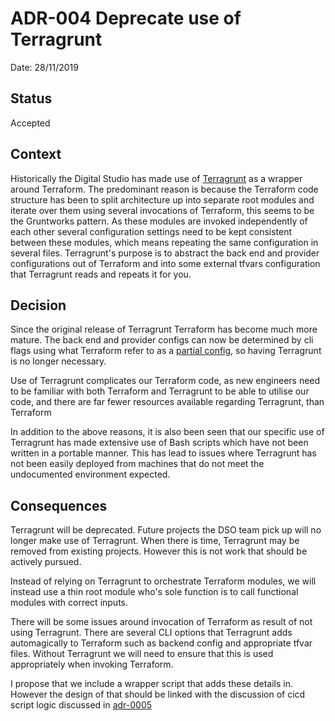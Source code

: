 # ADR-004 Deprecate use of Terragrunt

Date: 28/11/2019

## Status

Accepted

## Context

Historically the Digital Studio has made use of
[Terragrunt](https://github.com/gruntwork-io/terragrunt) as a wrapper around
Terraform. The predominant reason is because the Terraform code structure has
been to split architecture up into separate root modules and iterate over them
using several invocations of Terraform, this seems to be the Gruntworks pattern.
As these modules are invoked independently of each other several configuration
settings need to be kept consistent between these modules, which means repeating
the same configuration in several files. Terragrunt's purpose is to abstract the
back end and provider configurations out of Terraform and into some external
tfvars configuration that Terragrunt reads and repeats it for you.

## Decision

Since the original release of Terragrunt Terraform has become much more mature.
The back end and provider configs can now be determined by cli flags using what
Terraform refer to as a [partial
config](https://www.terraform.io/docs/backends/config.html#partial-configuration),
so having Terragrunt is no longer necessary.

Use of Terragrunt complicates our Terraform code, as new engineers need to be
familiar with both Terraform and Terragrunt to be able to utilise our code, and
there are far fewer resources available regarding Terragrunt, than Terraform

In addition to the above reasons, it is also been seen that our specific use
of Terragrunt has made extensive use of Bash scripts which have not been written
in a portable manner. This has lead to issues where Terragrunt has not been
easily deployed from machines that do not meet the undocumented environment
expected.

## Consequences

Terragrunt will be deprecated. Future projects the DSO team pick up will no
longer make use of Terragrunt. When there is time, Terragrunt may be removed
from existing projects. However this is not work that should be actively
pursued.

Instead of relying on Terragrunt to orchestrate Terraform modules, we will
instead use a thin root module who's sole function is to call functional modules
with correct inputs.

There will be some issues around invocation of Terraform as result of not using
Terragrunt. There are several CLI options that Terragrunt adds automagically to
Terraform such as backend config and appropriate tfvar files. Without Terragrunt
we will need to ensure that this is used appropriately when invoking Terraform.

I propose that we include a wrapper script that adds these details in. However
the design of that should be linked with the discussion of cicd script logic
discussed in [adr-0005](./0005-Keep-build-and-release-automation-code-in-project-repos.md)
